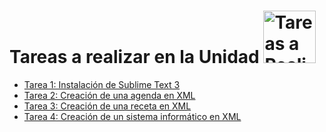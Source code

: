 # Tareas a realizar en la Unidad <img src="../../img/tarea.png" alt="Tareas a Realizar" style="width:84px;height:84px;">

 - [Tarea 1: Instalación de Sublime Text 3](tareas/tarea_instalar_sublime.md)  
 - [Tarea 2: Creación de una agenda en XML](tareas/tarea_agenda.md) 
 - [Tarea 3: Creación de una receta en XML](tareas/tarea_receta.md) 
 - [Tarea 4: Creación de un sistema informático en XML](tareas/tarea_sistema_informatico.md)  